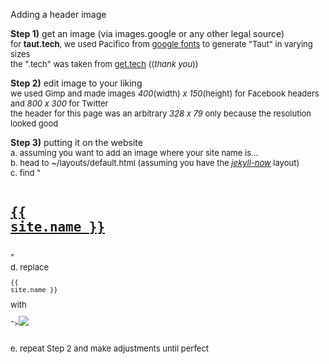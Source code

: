 Adding a header image

**Step 1)** get an image (via images.google or any other legal source)<br>
<font size="2">for **taut.tech**, we used Pacifico from [google fonts](https://fonts.google.com/?sort=alpha) to generate "Taut" in varying sizes<br>
the ".tech" was taken from [get.tech](get.tech) ((*thank you*))</font>

**Step 2)** edit image to your liking<br>
<font size="2">we used Gimp and made images *400*(width) *x 150*(height) for Facebook headers and *800 x 300* for Twitter<br>
the header for this page was an arbitrary *328 x 79* only because the resolution looked good</font>

**Step 3)** putting it on the website<br>
<font size="2">a. assuming you want to add an image where your site name is...<br>
b. head to ~/layouts/default.html (assuming you have the *[jekyll-now](https://github.com/barryclark/jekyll-now)* layout)<br>
c. find "<pre><code><h1 class="site-name"><a href="{{ site.baseurl }}/">{{ site.name }}</a></h1></code></pre>"<br>
d. replace <pre><code>{{ site.name }}</code></pre> with <pre><code>"><img src="your-url-here"></code></pre><br>
e. repeat Step 2 and make adjustments until perfect</font>
